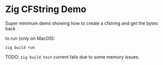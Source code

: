 # Zig CFString Demo

Super minimum demo showing how to create a cfstring and get the bytes back

to run (only on MacOS):
```
zig build run
```

TODO: `zig build test` current fails due to some memory issues.


